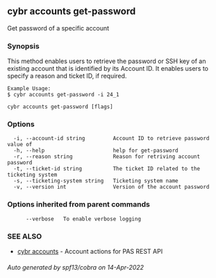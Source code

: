 ## cybr accounts get-password

Get password of a specific account

### Synopsis

This method enables users to retrieve the password or SSH key of an existing account that is identified by its Account ID. It enables users to specify a reason and ticket ID, if required.
	
	Example Usage:
	$ cybr accounts get-password -i 24_1

```
cybr accounts get-password [flags]
```

### Options

```
  -i, --account-id string         Account ID to retrieve password value of
  -h, --help                      help for get-password
  -r, --reason string             Reason for retriving account password
  -t, --ticket-id string          The ticket ID related to the ticketing system
  -s, --ticketing-system string   Ticketing system name
  -v, --version int               Version of the account password
```

### Options inherited from parent commands

```
      --verbose   To enable verbose logging
```

### SEE ALSO

* [cybr accounts](cybr_accounts.md)	 - Account actions for PAS REST API

###### Auto generated by spf13/cobra on 14-Apr-2022
